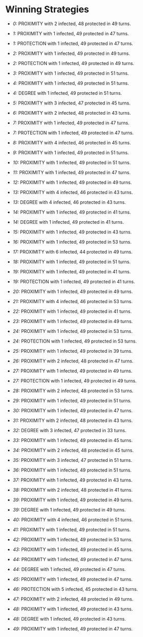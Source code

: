 # Winning Strategies

* _0:_ PROXIMITY with 2 infected, 48 protected in 49 turns.


* _1:_ PROXIMITY with 1 infected, 49 protected in 47 turns.


* _1:_ PROTECTION with 1 infected, 49 protected in 47 turns.


* _2:_ PROXIMITY with 1 infected, 49 protected in 49 turns.


* _2:_ PROTECTION with 1 infected, 49 protected in 49 turns.


* _3:_ PROXIMITY with 1 infected, 49 protected in 51 turns.


* _4:_ PROXIMITY with 1 infected, 49 protected in 51 turns.


* _4:_ DEGREE with 1 infected, 49 protected in 51 turns.


* _5:_ PROXIMITY with 3 infected, 47 protected in 45 turns.


* _6:_ PROXIMITY with 2 infected, 48 protected in 43 turns.


* _7:_ PROXIMITY with 1 infected, 49 protected in 47 turns.


* _7:_ PROTECTION with 1 infected, 49 protected in 47 turns.


* _8:_ PROXIMITY with 4 infected, 46 protected in 45 turns.


* _9:_ PROXIMITY with 1 infected, 49 protected in 51 turns.


* _10:_ PROXIMITY with 1 infected, 49 protected in 51 turns.


* _11:_ PROXIMITY with 1 infected, 49 protected in 47 turns.


* _12:_ PROXIMITY with 1 infected, 49 protected in 49 turns.


* _13:_ PROXIMITY with 4 infected, 46 protected in 43 turns.


* _13:_ DEGREE with 4 infected, 46 protected in 43 turns.


* _14:_ PROXIMITY with 1 infected, 49 protected in 41 turns.


* _14:_ DEGREE with 1 infected, 49 protected in 41 turns.


* _15:_ PROXIMITY with 1 infected, 49 protected in 43 turns.


* _16:_ PROXIMITY with 1 infected, 49 protected in 53 turns.


* _17:_ PROXIMITY with 6 infected, 44 protected in 49 turns.


* _18:_ PROXIMITY with 1 infected, 49 protected in 51 turns.


* _19:_ PROXIMITY with 1 infected, 49 protected in 41 turns.


* _19:_ PROTECTION with 1 infected, 49 protected in 41 turns.


* _20:_ PROXIMITY with 1 infected, 49 protected in 49 turns.


* _21:_ PROXIMITY with 4 infected, 46 protected in 53 turns.


* _22:_ PROXIMITY with 1 infected, 49 protected in 41 turns.


* _23:_ PROXIMITY with 1 infected, 49 protected in 49 turns.


* _24:_ PROXIMITY with 1 infected, 49 protected in 53 turns.


* _24:_ PROTECTION with 1 infected, 49 protected in 53 turns.


* _25:_ PROXIMITY with 1 infected, 49 protected in 39 turns.


* _26:_ PROXIMITY with 2 infected, 48 protected in 47 turns.


* _27:_ PROXIMITY with 1 infected, 49 protected in 49 turns.


* _27:_ PROTECTION with 1 infected, 49 protected in 49 turns.


* _28:_ PROXIMITY with 2 infected, 48 protected in 53 turns.


* _29:_ PROXIMITY with 1 infected, 49 protected in 51 turns.


* _30:_ PROXIMITY with 1 infected, 49 protected in 47 turns.


* _31:_ PROXIMITY with 2 infected, 48 protected in 43 turns.


* _32:_ DEGREE with 3 infected, 47 protected in 33 turns.


* _33:_ PROXIMITY with 1 infected, 49 protected in 45 turns.


* _34:_ PROXIMITY with 2 infected, 48 protected in 45 turns.


* _35:_ PROXIMITY with 3 infected, 47 protected in 51 turns.


* _36:_ PROXIMITY with 1 infected, 49 protected in 51 turns.


* _37:_ PROXIMITY with 1 infected, 49 protected in 43 turns.


* _38:_ PROXIMITY with 2 infected, 48 protected in 41 turns.


* _39:_ PROXIMITY with 1 infected, 49 protected in 49 turns.


* _39:_ DEGREE with 1 infected, 49 protected in 49 turns.


* _40:_ PROXIMITY with 4 infected, 46 protected in 51 turns.


* _41:_ PROXIMITY with 1 infected, 49 protected in 51 turns.


* _42:_ PROXIMITY with 1 infected, 49 protected in 53 turns.


* _43:_ PROXIMITY with 1 infected, 49 protected in 45 turns.


* _44:_ PROXIMITY with 1 infected, 49 protected in 47 turns.


* _44:_ DEGREE with 1 infected, 49 protected in 47 turns.


* _45:_ PROXIMITY with 1 infected, 49 protected in 47 turns.


* _46:_ PROTECTION with 5 infected, 45 protected in 43 turns.


* _47:_ PROXIMITY with 2 infected, 48 protected in 49 turns.


* _48:_ PROXIMITY with 1 infected, 49 protected in 43 turns.


* _48:_ DEGREE with 1 infected, 49 protected in 43 turns.


* _49:_ PROXIMITY with 1 infected, 49 protected in 47 turns.


